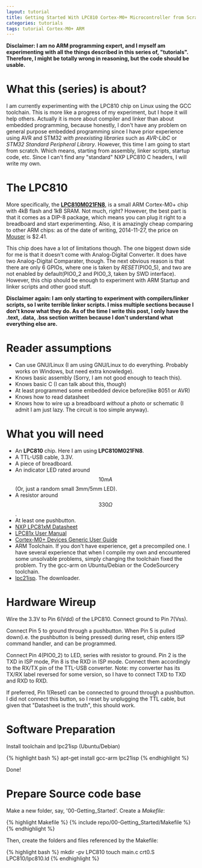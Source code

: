 ```yaml
---
layout: tutorial
title: Getting Started With LPC810 Cortex-M0+ Microcontroller from Scratch
categories: tutorials
tags: tutorial Cortex-M0+ ARM
---
```


**Disclaimer: I am no ARM programming expert, and I myself am experimenting with all the things described in this series of, "tutorials". Therefore, I might be totally wrong in reasoning, but the code should be usable.**

# What this (series) is about?
I am currently experimenting with the LPC810 chip on Linux using the GCC toolchain. This is more like a progress of my experiment, but I hope it will help others. Actually it is more about compiler and linker than about embedded programming, because honestly, I don't have any problem on general purpose embedded programming since I have prior experience using AVR and STM32 *with preexisting libraries* such as *AVR-LibC* or *STM32 Standard Peripheral Library*. However, this time I am going to start from scratch. Which means, starting from assembly, linker scripts, startup code, etc. Since I can't find any "standard" NXP LPC810 C headers, I will write my own.

# The LPC810
More specifically, the [**LPC810M021FN8**](http://www.nxp.com/products/microcontrollers/cortex_m0_m0/lpc800/LPC810M021FN8.html), is a small ARM Cortex-M0+ chip with 4kB flash and 1kB SRAM. Not much, right? However, the best part is that it comes as a DIP-8 package, which means you can plug it right to a breadboard and start experimenting. Also, it is amazingly cheap comparing to other ARM chips: as of the date of writing, 2014-11-27, the price on [Mouser](http://mouser.com) is $2.41.

This chip does have a lot of limitations though. The one biggest down side for me is that it doesn't come with Analog-Digital Converter. It does have two Analog-Digital Comparater, though. The next obvious reason is that there are only 6 GPIOs, where one is taken by _RESET_(PIO0_5), and two are not enabled by default(PIO0\_2 and PIO0\_3, taken by SWD interface). However, this chip should be enough to experiment with ARM Startup and linker scripts and other good stuff.

**Disclaimer again: I am only starting to experiment with compilers/linker scripts, so I write terrible linker scripts. I miss multiple sections because I don't know what they do. As of the time I write this post, I only have the .text, .data, .bss section written because I don't understand what everything else are.**

# Reader assumptions
- Can use GNU/Linux (I am using GNU/Linux to do everything. Probably works on Windows, but need extra knowledge).
- Knows basic assembly (Sorry, I am not good enough to teach this).
- Knows basic C (I can talk about this, though)
- At least programmed some embedded device before(like 8051 or AVR)
- Knows how to read datasheet
- Knows how to wire up a breadboard *without* a photo or schematic (I admit I am just lazy. The circuit is too simple anyway).

# What you will need
- An **LPC810** chip. Here I am using **LPC810M021FN8**.
- A TTL-USB cable, 3.3V.
- A piece of breadboard.
- An indicator LED rated around $$10mA$$ (Or, just a random small 3mm/5mm LED).
- A resistor around $$330\Omega$$.
- At least one pushbutton.
- [NXP LPC81xM Datasheet](http://www.nxp.com/documents/data_sheet/LPC81XM.pdf)
- [LPC81x User Manual](http://www.nxp.com/documents/user_manual/UM10601.pdf)
- [Cortex-M0+ Devices Generic User Guide](http://infocenter.arm.com/help/topic/com.arm.doc.dui0662b/DUI0662B_cortex_m0p_r0p1_dgug.pdf)
- ARM Toolchain. If you don't have experience, get a precompiled one. I have several experience that when I compile my own and encountered some unsolvable problems, simply changing the toolchain fixed the problem. Try the gcc-arm on Ubuntu/Debian or the CodeSourcery toolchain.
- [lpc21isp](http://sourceforge.net/projects/lpc21isp/). The downloader.

# Hardware Wireup
Wire the 3.3V to Pin 6(Vdd) of the LPC810. Connect ground to Pin 7(Vss).

Connect Pin 5 to ground through a pushbutton. When Pin 5 is pulled down(i.e. the pushbutton is being pressed) during reset, chip enters ISP command handler, and can be programmed.

Connect Pin 4(PIO0_2) to LED, series with resistor to ground. Pin 2 is the TXD in ISP mode, Pin 8 is the RXD in ISP mode. Connect them accordingly to the RX/TX pin of the TTL-USB converter. Note: my converter has its TX/RX label reversed for some version, so I have to connect TXD to TXD and RXD to RXD.

If preferred, Pin 1(Reset) can be connected to ground through a pushbutton. I did not connect this button, so I reset by unplugging the TTL cable, but given that "Datasheet is the truth", this should work.

# Software Preparation
Install toolchain and lpc21isp (Ubuntu/Debian)

{% highlight bash %}
apt-get install gcc-arm lpc21isp
{% endhighlight %}

Done!

# Prepare Source code base

Make a new folder, say, '00-Getting_Started'. Create a *Makefile*:

{% highlight Makefile %}
{% include repo/00-Getting_Started/Makefile %}
{% endhighlight %}

Then, create the folders and files referenced by the Makefile:

{% highlight bash %}
mkdir -pv LPC810
touch main.c crt0.S LPC810/lpc810.ld
{% endhighlight %}

